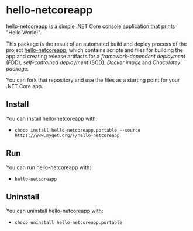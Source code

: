 hello-netcoreapp
================

hello-netcoreapp is a simple .NET Core console application that prints "Hello World!".

This package is the result of an automated build and deploy process of the project [hello-netcoreapp](https://github.com/philippgille/hello-netcoreapp), which contains scripts and files for building the app and creating release artifacts for a *framework-dependent deployment* (FDD), *self-contained deployment* (SCD), *Docker image* and *Chocolatey package*.

You can fork that repository and use the files as a starting point for your .NET Core app.

Install
-------

You can install hello-netcoreapp with:

- `choco install hello-netcoreapp.portable --source https://www.myget.org/F/hello-netcoreapp`

Run
---

You can run hello-netcoreapp with:

- `hello-netcoreapp`

Uninstall
---------

You can uninstall hello-netcoreapp with:

- `choco uninstall hello-netcoreapp.portable`
